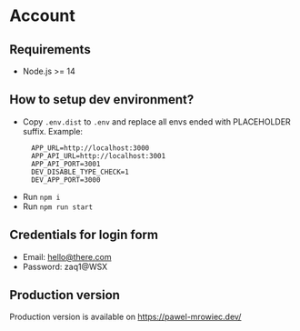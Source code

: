 # Account

## Requirements

- Node.js >= 14

## How to setup dev environment?

- Copy `.env.dist` to `.env` and replace all envs ended with PLACEHOLDER suffix. Example:
  ```
    APP_URL=http://localhost:3000
    APP_API_URL=http://localhost:3001
    APP_API_PORT=3001
    DEV_DISABLE_TYPE_CHECK=1
    DEV_APP_PORT=3000
  ```
- Run `npm i`
- Run `npm run start`

## Credentials for login form

- Email: hello@there.com
- Password: zaq1@WSX

## Production version

Production version is available on https://pawel-mrowiec.dev/
